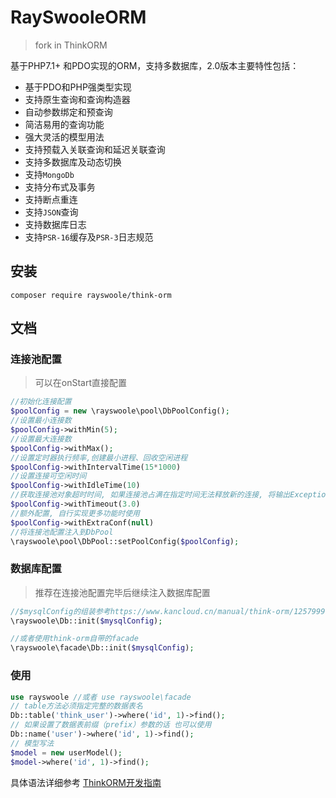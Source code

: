# RaySwooleORM
> fork in ThinkORM

基于PHP7.1+ 和PDO实现的ORM，支持多数据库，2.0版本主要特性包括：

* 基于PDO和PHP强类型实现
* 支持原生查询和查询构造器
* 自动参数绑定和预查询
* 简洁易用的查询功能
* 强大灵活的模型用法
* 支持预载入关联查询和延迟关联查询
* 支持多数据库及动态切换
* 支持`MongoDb`
* 支持分布式及事务
* 支持断点重连
* 支持`JSON`查询
* 支持数据库日志
* 支持`PSR-16`缓存及`PSR-3`日志规范


## 安装
~~~
composer require rayswoole/think-orm
~~~

## 文档

### 连接池配置
> 可以在onStart直接配置

```php
//初始化连接配置
$poolConfig = new \rayswoole\pool\DbPoolConfig();
//设置最小连接数
$poolConfig->withMin(5);
//设置最大连接数
$poolConfig->withMax();
//设置定时器执行频率,创建最小进程、回收空闲进程
$poolConfig->withIntervalTime(15*1000)
//设置连接可空闲时间
$poolConfig->withIdleTime(10)
//获取连接池对象超时时间, 如果连接池占满在指定时间无法释放新的连接, 将输出Exception, 需要自行捕获
$poolConfig->withTimeout(3.0)
//额外配置, 自行实现更多功能时使用
$poolConfig->withExtraConf(null)
//将连接池配置注入到DbPool
\rayswoole\pool\DbPool::setPoolConfig($poolConfig);
```

### 数据库配置
> 推荐在连接池配置完毕后继续注入数据库配置
```php
//$mysqlConfig的组装参考https://www.kancloud.cn/manual/think-orm/1257999
\rayswoole\Db::init($mysqlConfig);

//或者使用think-orm自带的facade
\rayswoole\facade\Db::init($mysqlConfig);
```

### 使用
```php
use rayswoole //或者 use rayswoole\facade
// table方法必须指定完整的数据表名
Db::table('think_user')->where('id', 1)->find();
// 如果设置了数据表前缀（prefix）参数的话 也可以使用
Db::name('user')->where('id', 1)->find();
// 模型写法
$model = new userModel();
$model->where('id', 1)->find();
```
具体语法详细参考 [ThinkORM开发指南](https://www.kancloud.cn/manual/think-orm/content)

